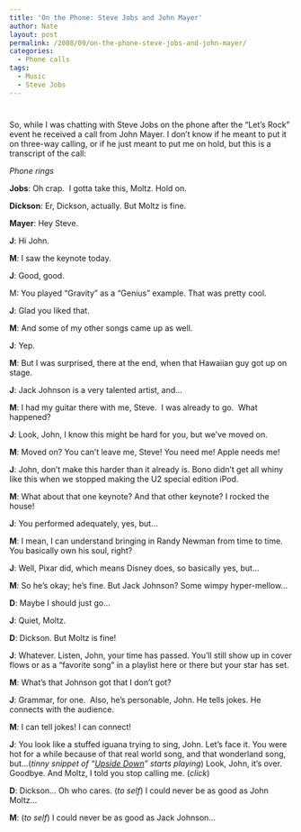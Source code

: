 ```yaml
---
title: 'On the Phone: Steve Jobs and John Mayer'
author: Nate
layout: post
permalink: /2008/09/on-the-phone-steve-jobs-and-john-mayer/
categories:
  - Phone calls
tags:
  - Music
  - Steve Jobs
---
```

# 

So, while I was chatting with Steve Jobs on the phone after the “Let’s Rock” event he received a call from John Mayer. I don’t know if he meant to put it on three-way calling, or if he just meant to put me on hold, but this is a transcript of the call:

*Phone rings*

**Jobs**: Oh crap.  I gotta take this, Moltz. Hold on.

**Dickson**: Er, Dickson, actually. But Moltz is fine.

**Mayer**: Hey Steve.

**J**: Hi John.

**M**: I saw the keynote today.

**J**: Good, good.

M: You played “Gravity” as a “Genius” example. That was pretty cool.

**J**: Glad you liked that.

**M**: And some of my other songs came up as well.

**J**: Yep.

**M**: But I was surprised, there at the end, when that Hawaiian guy got up on stage.

**J**: Jack Johnson is a very talented artist, and…

**M**: I had my guitar there with me, Steve.  I was already to go.  What happened?

**J**: Look, John, I know this might be hard for you, but we’ve moved on.

**M**: Moved on? You can’t leave me, Steve! You need me! Apple needs me!

**J**: John, don’t make this harder than it already is. Bono didn’t get all whiny like this when we stopped making the U2 special edition iPod.

**M**: What about that one keynote? And that other keynote? I rocked the house!

**J**: You performed adequately, yes, but…

**M**: I mean, I can understand bringing in Randy Newman from time to time. You basically own his soul, right?

**J**: Well, Pixar did, which means Disney does, so basically yes, but…

**M**: So he’s okay; he’s fine. But Jack Johnson? Some wimpy hyper-mellow…

**D**: Maybe I should just go…

**J**: Quiet, Moltz.

**D**: Dickson. But Moltz is fine!

**J**: Whatever. Listen, John, your time has passed. You’ll still show up in cover flows or as a “favorite song” in a playlist here or there but your star has set.

**M**: What’s that Johnson got that I don’t got?

**J**: Grammar, for one.  Also, he’s personable, John. He tells jokes. He connects with the audience.

**M**: I can tell jokes! I can connect!

**J**: You look like a stuffed iguana trying to sing, John. Let’s face it. You were hot for a while because of that real world song, and that wonderland song, but…(*tinny snippet of “[Upside Down][1]” starts playing*) Look, John, it’s over. Goodbye. And Moltz, I told you stop calling me. (*click*)

 [1]: http://www.jackjohnsonmusic.com/music/detail/curious_george_ost

**D**: Dickson… Oh who cares. (*to self*) I could never be as good as John Moltz…

**M**: (*to self*) I could never be as good as Jack Johnson…